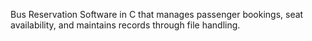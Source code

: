 Bus Reservation Software in C that manages passenger bookings, seat availability, and maintains records through file handling.
